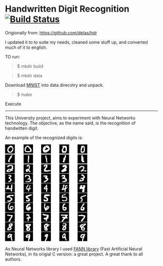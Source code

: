 # Handwritten Digit Recognition [![Build Status](https://travis-ci.org/delas/hdr.svg?branch=master)](https://travis-ci.org/delas/hdr)

Origionally from: https://github.com/delas/hdr

I updated it to to suite my needs, cleaned some stuff up, and converted much of it to english.

TO run:

> $ mkdir build

> $ mkdir data

Download [MNIST](http://yann.lecun.com/exdb/mnist/) into data direcotry and unpack.

> $ make

Execute

------

This University project, aims to experiment with Neural Networks technology. The objective, as the name said, is the recognition of handwitten digit.

An example of the recognized digits is:

![](https://raw.githubusercontent.com/delas/hdr/master/stuff/example_mnist.gif "title")

As Neural Networks library I used [FANN library](http://leenissen.dk/fann/) (Fast Artificial Neural Networks), in its origial C version: a great project. A great thank to all authors.
